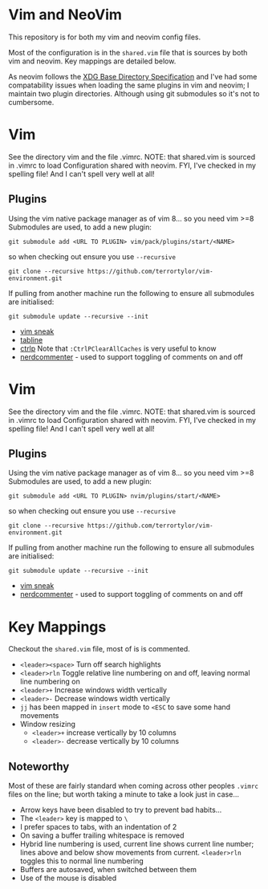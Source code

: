 # Vim and NeoVim
This repository is for both my vim and neovim config files.

Most of the configuration is in the `shared.vim` file that is sources by both vim and neovim. Key mappings are detailed below.

As neovim follows the [XDG Base Directory Specification](https://specifications.freedesktop.org/basedir-spec/basedir-spec-latest.html) and I've had some compatability issues when loading the same plugins in vim and neovim; I maintain two plugin directories. Although using git submodules so it's not to cumbersome.

# Vim
See the directory vim and the file .vimrc.
NOTE: that shared.vim is sourced in .vimrc to load Configuration shared with neovim.
FYI, I've checked in my spelling file! And I can't spell very well at all!

## Plugins
Using the vim native package manager as of vim 8... so you need vim >=8
Submodules are used, to add a new plugin:
```
git submodule add <URL TO PLUGIN> vim/pack/plugins/start/<NAME>
```
so when checking out ensure you use `--recursive`
```
git clone --recursive https://github.com/terrortylor/vim-environment.git
```

If pulling from another machine run the following to ensure all submodules are initialised:
```
git submodule update --recursive --init
```
* [vim sneak](https://github.com/justinmk/vim-sneak)
* [tabline](https://github.com/mkitt/tabline.vim)
* [ctrlp](https://github.com/ctrlpvim/ctrlp.vim) Note that `:CtrlPClearAllCaches` is very useful to know
* [nerdcommenter](https://github.com/scrooloose/nerdcommenter.git) - used to support toggling of comments on and off

# Vim
See the directory vim and the file .vimrc.
NOTE: that shared.vim is sourced in .vimrc to load Configuration shared with neovim.
FYI, I've checked in my spelling file! And I can't spell very well at all!

## Plugins
Using the vim native package manager as of vim 8... so you need vim >=8
Submodules are used, to add a new plugin:
```
git submodule add <URL TO PLUGIN> nvim/plugins/start/<NAME>
```
so when checking out ensure you use `--recursive`
```
git clone --recursive https://github.com/terrortylor/vim-environment.git
```

If pulling from another machine run the following to ensure all submodules are initialised:
```
git submodule update --recursive --init
```
* [vim sneak](https://github.com/justinmk/vim-sneak)
* [nerdcommenter](https://github.com/scrooloose/nerdcommenter.git) - used to support toggling of comments on and off

# Key Mappings
Checkout the `shared.vim` file, most of is is commented.

* `<leader><space>` Turn off search highlights
* `<leader>rln` Toggle relative line numbering on and off, leaving normal line numbering on
* `<leader>+` Increase windows width vertically
* `<leader>-` Decrease windows width vertically
* `jj` has been mapped in `insert` mode to `<ESC` to save some hand movements
* Window resizing
  * `<leader>+` increase vertically by 10 columns
  * `<leader>-` decrease vertically by 10 columns

## Noteworthy
Most of these are fairly standard when coming across other peoples `.vimrc` files on the line; but worth taking a minute to take a look just in case...
* Arrow keys have been disabled to try to prevent bad habits...
* The `<leader>` key is mapped to `\`
* I prefer spaces to tabs, with an indentation of 2
* On saving a buffer trailing whitespace is removed
* Hybrid line numbering is used, current line shows current line number; lines above and below show movements from current. `<leader>rln` toggles this to normal line numbering
* Buffers are autosaved, when switched between them
* Use of the mouse is disabled
